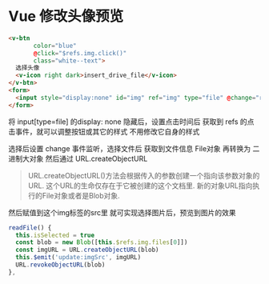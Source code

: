 # Vue 修改头像预览

```html
<v-btn
       color="blue"
       @click="$refs.img.click()"
       class="white--text">
  选择头像
  <v-icon right dark>insert_drive_file</v-icon>
</v-btn>
<form>
  <input style="display:none" id="img" ref="img" type="file" @change="readFile" />
</form>
```

将 input[type=file] 的display: none 隐藏后，设置点击时间后 获取到 refs 的点击事件，就可以调整按钮或其它的样式 不用修改它自身的样式

选择后设置 change 事件监听，选择文件后 获取到文件信息 File对象 再转换为 二进制大对象 然后通过 URL.createObjectURL

> URL.createObjectURL()方法会根据传入的参数创建一个指向该参数对象的URL. 这个URL的生命仅存在于它被创建的这个文档里. 新的对象URL指向执行的File对象或者是Blob对象.

然后赋值到这个img标签的src里 就可实现选择图片后，预览到图片的效果

```javascript
readFile() {
  this.isSelected = true
  const blob = new Blob([this.$refs.img.files[0]])
  const imgURL = URL.createObjectURL(blob)
  this.$emit('update:imgSrc', imgURL)
  URL.revokeObjectURL(blob)
},
```
